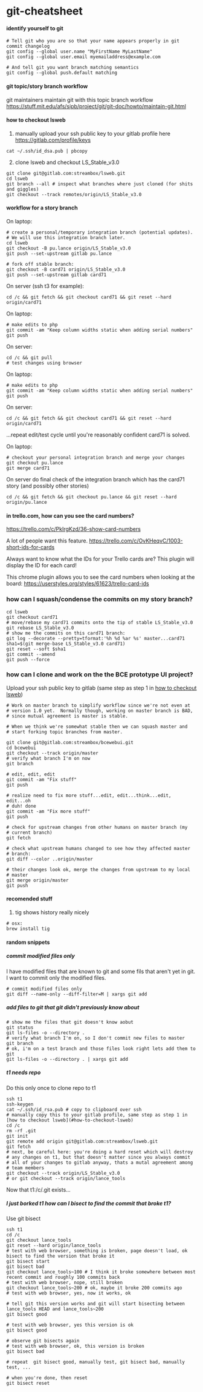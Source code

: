 # git-cheatsheet

#### identify yourself to git ####
 ```
 # Tell git who you are so that your name appears properly in git commit changelog
 git config --global user.name "MyFirstName MyLastName"
 git config --global user.email myemailaddress@example.com

 # And tell git you want branch matching semantics
 git config --global push.default matching
 ```

#### git topic/story branch workflow ####
git maintainers maintain git with this topic branch workflow https://stuff.mit.edu/afs/sipb/project/git/git-doc/howto/maintain-git.html

#### how to checkout lsweb ####
1. manually upload your ssh public key to your gitlab profile here https://gitlab.com/profile/keys
 ```
 cat ~/.ssh/id_dsa.pub | pbcopy
 ```

2. clone lsweb and checkout LS_Stable_v3.0
 ```
 git clone git@gitlab.com:streambox/lsweb.git
 cd lsweb
 git branch --all # inspect what branches where just cloned (for shits and giggles)
 git checkout --track remotes/origin/LS_Stable_v3.0

 ```

#### workflow for a story branch ####
On laptop:
 ```
 # create a personal/temporary integration branch (potential updates).
 # We will use this integration branch later.
 cd lsweb
 git checkout -B pu.lance origin/LS_Stable_v3.0
 git push --set-upstream gitlab pu.lance

 # fork off stable branch:
 git checkout -B card71 origin/LS_Stable_v3.0
 git push --set-upstream gitlab card71
 ```

On server (ssh t3 for example):
 ```
 cd /c && git fetch && git checkout card71 && git reset --hard origin/card71
 ```

On laptop:
 ```
 # make edits to php
 git commit -am "Keep column widths static when adding serial numbers"
 git push
 ```

On server:
 ```
 cd /c && git pull
 # test changes using browser
 ```

On laptop:
 ```
 # make edits to php
 git commit -am "Keep column widths static when adding serial numbers"
 git push
 ```

On server:
 ```
 cd /c && git fetch && git checkout card71 && git reset --hard origin/card71
 ```

...repeat edit/test cycle until you're reasonably confident card71 is solved.

On laptop:
 ```
 # checkout your personal integration branch and merge your changes
 git checkout pu.lance
 git merge card71
 ```

On server do final check of the integration branch which has the card71 story (and possibly other stories)
 ```
 cd /c && git fetch && git checkout pu.lance && git reset --hard origin/pu.lance
 ```
#### in trello.com, how can you see the card numbers? ####
https://trello.com/c/PkIrgKzd/36-show-card-numbers

A lot of people want this feature.
https://trello.com/c/OvKHeqvC/1003-short-ids-for-cards

Always want to know what the IDs for your Trello cards are? This plugin will display the ID for each card!

This chrome plugin allows you to see the card numbers when looking at the board: https://userstyles.org/styles/61623/trello-card-ids

### how can I squash/condense the commits on my story branch? ###
 ```
 cd lsweb
 git checkout card71
 # move/rebase my card71 commits onto the tip of stable LS_Stable_v3.0
 git rebase LS_Stable_v3.0
 # show me the commits on this card71 branch:
 git log --decorate --pretty=tformat:'%h %d %ar %s' master...card71
 sha1=$(git merge-base LS_Stable_v3.0 card71)
 git reset --soft $sha1
 git commit --amend
 git push --force
 ```

### how can I clone and work on the the BCE prototype UI project? ###
Upload your ssh public key to gitlab (same step as step 1 in [how to checkout lsweb](#how-to-checkout-lsweb))
 ```
 # Work on master branch to simplify workflow since we're not even at
 # version 1.0 yet.  Normally though, working on master branch is BAD,
 # since mutual agreement is master is stable.  

 # When we think we're somewhat stable then we can squash master and
 # start forking topic branches from master.

 git clone git@gitlab.com:streambox/bcewebui.git
 cd bcewebui
 git checkout --track origin/master
 # verify what branch I'm on now
 git branch

 # edit, edit, edit
 git commit -am "Fix stuff"
 git push

 # realize need to fix more stuff...edit, edit...think...edit, edit...oh
 # duh! done
 git commit -am "Fix more stuff"
 git push

 # check for upstream changes from other humans on master branch (my
 # current branch)
 git fetch

 # check what upstream humans changed to see how they affected master
 # branch:
 git diff --color ..origin/master

 # their changes look ok, merge the changes from upstream to my local
 # master
 git merge origin/master
 git push
 ```

#### recomended stuff ####

1. tig shows history really nicely

 ```
 # osx:
 brew install tig
 ```

#### random snippets ####

##### commit modified files only #####
I have modified files that are known to git and some fils that aren't yet in git.  I want to commit only the modified files.
 ```
 # commit modified files only
 git diff --name-only --diff-filter=M | xargs git add
 ```

##### add files to git that git didn't previously know about #####
 ```
 # show me the files that git doesn't know aobut
 git status
 git ls-files -o --directory .
 # verify what branch I'm on, so I don't commit new files to master
 git branch
 # ok, i'm on a test branch and those files look right lets add them to git
 git ls-files -o --directory . | xargs git add
 ```

##### t1 needs repo #####
Do this only once to clone repo to t1
 ```
 ssh t1
 ssh-keygen
 cat ~/.ssh/id_rsa.pub # copy to clipboard over ssh
 # manually copy this to your gitlab profile, same step as step 1 in [how to checkout lsweb](#how-to-checkout-lsweb)
 cd /c
 rm -rf .git
 git init
 git remote add origin git@gitlab.com:streambox/lsweb.git
 git fetch
 # next, be careful here: you're doing a hard reset which will destroy
 # any changes on t1, but that doesn't matter since you always commit
 # all of your changes to gitlab anyway, thats a mutal agreement among
 # team members
 git checkout --track origin/LS_Stable_v3.0
 # or git checkout --track origin/lance_tools
 ```

Now that t1:/c/.git exists...

##### I just borked t1 how can I bisect to find the commit that broke t1? #####
Use git bisect
 ```
 ssh t1
 cd /c
 git checkout lance_tools
 git reset --hard origin/lance_tools
 # test with web browser, something is broken, page doesn't load, ok bisect to find the version that broke it
 git bisect start
 git bisect bad
 git checkout lance_tools~100 # I think it broke somewhere between most recent commit and roughly 100 commits back
 # test with web browser, nope, still broken
 git checkout lance_tools~200 # ok, maybe it broke 200 commits ago
 # test with web browser, yes, now it works, ok

 # tell git this version works and git will start bisecting between lance_tools HEAD and lance_tools~200
 git bisect good

 # test with web browser, yes this version is ok
 git bisect good

 # observe git bisects again
 # test with web browser, ok, this version is broken
 git bisect bad

 # repeat  git bisect good, manually test, git bisect bad, manually test, ...

 # when you're done, then reset
 git bisect reset
 ```

